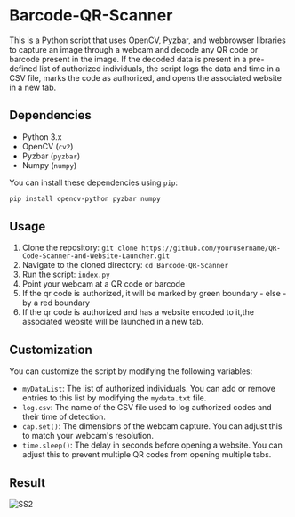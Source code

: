 # Barcode-QR-Scanner 

This is a Python script that uses OpenCV, Pyzbar, and webbrowser libraries to capture an image through a webcam and decode any QR code or barcode present in the image. If the decoded data is present in a pre-defined list of authorized individuals, the script logs the data and time in a CSV file, marks the code as authorized, and opens the associated website in a new tab. 

## Dependencies

- Python 3.x
- OpenCV (`cv2`)
- Pyzbar (`pyzbar`)
- Numpy (`numpy`)

You can install these dependencies using `pip`:

```bash
pip install opencv-python pyzbar numpy
```

## Usage

1. Clone the repository: `git clone https://github.com/yourusername/QR-Code-Scanner-and-Website-Launcher.git`
2. Navigate to the cloned directory: `cd Barcode-QR-Scanner`
3. Run the script: `index.py`
4. Point your webcam at a QR code or barcode
5. If the qr code is authorized, it will be marked by green boundary - else - by a red boundary
6. If the qr code is authorized and has a website encoded to it,the associated website will be launched in a new tab.

## Customization

You can customize the script by modifying the following variables:

- `myDataList`: The list of authorized individuals. You can add or remove entries to this list by modifying the `mydata.txt` file.
- `log.csv`: The name of the CSV file used to log authorized codes and their time of detection.
- `cap.set()`: The dimensions of the webcam capture. You can adjust this to match your webcam's resolution.
- `time.sleep()`: The delay in seconds before opening a website. You can adjust this to prevent multiple QR codes from opening multiple tabs.


## Result
![SS2 ](https://user-images.githubusercontent.com/111366687/236534643-2a47965c-50a5-49db-a4cf-88a04914a8d7.png)



